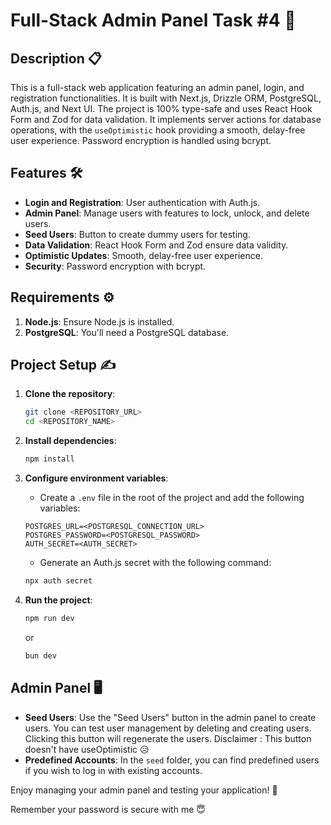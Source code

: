 # Full-Stack Admin Panel Task #4 🚀

## Description 📋

This is a full-stack web application featuring an admin panel, login, and registration functionalities. It is built with Next.js, Drizzle ORM, PostgreSQL, Auth.js, and Next UI. The project is 100% type-safe and uses React Hook Form and Zod for data validation. It implements server actions for database operations, with the `useOptimistic` hook providing a smooth, delay-free user experience. Password encryption is handled using bcrypt.

## Features 🛠️

- **Login and Registration**: User authentication with Auth.js.
- **Admin Panel**: Manage users with features to lock, unlock, and delete users.
- **Seed Users**: Button to create dummy users for testing.
- **Data Validation**: React Hook Form and Zod ensure data validity.
- **Optimistic Updates**: Smooth, delay-free user experience.
- **Security**: Password encryption with bcrypt.

## Requirements ⚙️

1. **Node.js**: Ensure Node.js is installed.
2. **PostgreSQL**: You'll need a PostgreSQL database.

## Project Setup ✍️

1. **Clone the repository**:

    ```bash
    git clone <REPOSITORY_URL>
    cd <REPOSITORY_NAME>
    ```

2. **Install dependencies**:

    ```bash
    npm install
    ```

3. **Configure environment variables**:

    - Create a `.env` file in the root of the project and add the following variables:

    ```env
    POSTGRES_URL=<POSTGRESQL_CONNECTION_URL>
    POSTGRES_PASSWORD=<POSTGRESQL_PASSWORD>
    AUTH_SECRET=<AUTH_SECRET>
    ```

    - Generate an Auth.js secret with the following command:

    ```bash
    npx auth secret
    ```

4. **Run the project**:

    ```bash
    npm run dev
    ```

    or

    ```bash
    bun dev
    ```

## Admin Panel 🖥️

- **Seed Users**: Use the "Seed Users" button in the admin panel to create users. You can test user management by deleting and creating users. Clicking this button will regenerate the users. Disclaimer : This button doesn't have useOptimistic 😥
- **Predefined Accounts**: In the `seed` folder, you can find predefined users if you wish to log in with existing accounts.

Enjoy managing your admin panel and testing your application! 🎉

Remember your password is secure with me 😇
